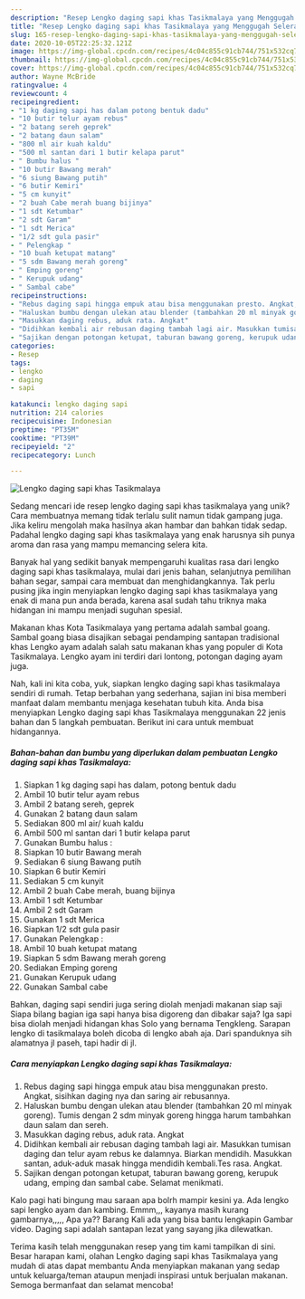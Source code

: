 ```yaml
---
description: "Resep Lengko daging sapi khas Tasikmalaya yang Menggugah Selera"
title: "Resep Lengko daging sapi khas Tasikmalaya yang Menggugah Selera"
slug: 165-resep-lengko-daging-sapi-khas-tasikmalaya-yang-menggugah-selera
date: 2020-10-05T22:25:32.121Z
image: https://img-global.cpcdn.com/recipes/4c04c855c91cb744/751x532cq70/lengko-daging-sapi-khas-tasikmalaya-foto-resep-utama.jpg
thumbnail: https://img-global.cpcdn.com/recipes/4c04c855c91cb744/751x532cq70/lengko-daging-sapi-khas-tasikmalaya-foto-resep-utama.jpg
cover: https://img-global.cpcdn.com/recipes/4c04c855c91cb744/751x532cq70/lengko-daging-sapi-khas-tasikmalaya-foto-resep-utama.jpg
author: Wayne McBride
ratingvalue: 4
reviewcount: 4
recipeingredient:
- "1 kg daging sapi has dalam potong bentuk dadu"
- "10 butir telur ayam rebus"
- "2 batang sereh geprek"
- "2 batang daun salam"
- "800 ml air kuah kaldu"
- "500 ml santan dari 1 butir kelapa parut"
- " Bumbu halus "
- "10 butir Bawang merah"
- "6 siung Bawang putih"
- "6 butir Kemiri"
- "5 cm kunyit"
- "2 buah Cabe merah buang bijinya"
- "1 sdt Ketumbar"
- "2 sdt Garam"
- "1 sdt Merica"
- "1/2 sdt gula pasir"
- " Pelengkap "
- "10 buah ketupat matang"
- "5 sdm Bawang merah goreng"
- " Emping goreng"
- " Kerupuk udang"
- " Sambal cabe"
recipeinstructions:
- "Rebus daging sapi hingga empuk atau bisa menggunakan presto. Angkat, sisihkan daging nya dan saring air rebusannya."
- "Haluskan bumbu dengan ulekan atau blender (tambahkan 20 ml minyak goreng). Tumis dengan 2 sdm minyak goreng hingga harum tambahkan daun salam dan sereh."
- "Masukkan daging rebus, aduk rata. Angkat"
- "Didihkan kembali air rebusan daging tambah lagi air. Masukkan tumisan daging dan telur ayam rebus ke dalamnya. Biarkan mendidih. Masukkan santan, aduk-aduk masak hingga mendidih kembali.Tes rasa. Angkat."
- "Sajikan dengan potongan ketupat, taburan bawang goreng, kerupuk udang, emping dan sambal cabe. Selamat menikmati."
categories:
- Resep
tags:
- lengko
- daging
- sapi

katakunci: lengko daging sapi 
nutrition: 214 calories
recipecuisine: Indonesian
preptime: "PT35M"
cooktime: "PT39M"
recipeyield: "2"
recipecategory: Lunch

---
```



![Lengko daging sapi khas Tasikmalaya](https://img-global.cpcdn.com/recipes/4c04c855c91cb744/751x532cq70/lengko-daging-sapi-khas-tasikmalaya-foto-resep-utama.jpg)

Sedang mencari ide resep lengko daging sapi khas tasikmalaya yang unik? Cara membuatnya memang tidak terlalu sulit namun tidak gampang juga. Jika keliru mengolah maka hasilnya akan hambar dan bahkan tidak sedap. Padahal lengko daging sapi khas tasikmalaya yang enak harusnya sih punya aroma dan rasa yang mampu memancing selera kita.

Banyak hal yang sedikit banyak mempengaruhi kualitas rasa dari lengko daging sapi khas tasikmalaya, mulai dari jenis bahan, selanjutnya pemilihan bahan segar, sampai cara membuat dan menghidangkannya. Tak perlu pusing jika ingin menyiapkan lengko daging sapi khas tasikmalaya yang enak di mana pun anda berada, karena asal sudah tahu triknya maka hidangan ini mampu menjadi suguhan spesial.

Makanan khas Kota Tasikmalaya yang pertama adalah sambal goang. Sambal goang biasa disajikan sebagai pendamping santapan tradisional khas Lengko ayam adalah salah satu makanan khas yang populer di Kota Tasikmalaya. Lengko ayam ini terdiri dari lontong, potongan daging ayam juga.


Nah, kali ini kita coba, yuk, siapkan lengko daging sapi khas tasikmalaya sendiri di rumah. Tetap berbahan yang sederhana, sajian ini bisa memberi manfaat dalam membantu menjaga kesehatan tubuh kita. Anda bisa menyiapkan Lengko daging sapi khas Tasikmalaya menggunakan 22 jenis bahan dan 5 langkah pembuatan. Berikut ini cara untuk membuat hidangannya.

<!--inarticleads1-->

##### Bahan-bahan dan bumbu yang diperlukan dalam pembuatan Lengko daging sapi khas Tasikmalaya:

1. Siapkan 1 kg daging sapi has dalam, potong bentuk dadu
1. Ambil 10 butir telur ayam rebus
1. Ambil 2 batang sereh, geprek
1. Gunakan 2 batang daun salam
1. Sediakan 800 ml air/ kuah kaldu
1. Ambil 500 ml santan dari 1 butir kelapa parut
1. Gunakan  Bumbu halus :
1. Siapkan 10 butir Bawang merah
1. Sediakan 6 siung Bawang putih
1. Siapkan 6 butir Kemiri
1. Sediakan 5 cm kunyit
1. Ambil 2 buah Cabe merah, buang bijinya
1. Ambil 1 sdt Ketumbar
1. Ambil 2 sdt Garam
1. Gunakan 1 sdt Merica
1. Siapkan 1/2 sdt gula pasir
1. Gunakan  Pelengkap :
1. Ambil 10 buah ketupat matang
1. Siapkan 5 sdm Bawang merah goreng
1. Sediakan  Emping goreng
1. Gunakan  Kerupuk udang
1. Gunakan  Sambal cabe


Bahkan, daging sapi sendiri juga sering diolah menjadi makanan siap saji Siapa bilang bagian iga sapi hanya bisa digoreng dan dibakar saja? Iga sapi bisa diolah menjadi hidangan khas Solo yang bernama Tengkleng. Sarapan lengko di tasikmalaya boleh dicoba di lengko abah aja. Dari spanduknya sih alamatnya jl paseh, tapi hadir di jl. 

<!--inarticleads2-->

##### Cara menyiapkan Lengko daging sapi khas Tasikmalaya:

1. Rebus daging sapi hingga empuk atau bisa menggunakan presto. Angkat, sisihkan daging nya dan saring air rebusannya.
1. Haluskan bumbu dengan ulekan atau blender (tambahkan 20 ml minyak goreng). Tumis dengan 2 sdm minyak goreng hingga harum tambahkan daun salam dan sereh.
1. Masukkan daging rebus, aduk rata. Angkat
1. Didihkan kembali air rebusan daging tambah lagi air. Masukkan tumisan daging dan telur ayam rebus ke dalamnya. Biarkan mendidih. Masukkan santan, aduk-aduk masak hingga mendidih kembali.Tes rasa. Angkat.
1. Sajikan dengan potongan ketupat, taburan bawang goreng, kerupuk udang, emping dan sambal cabe. Selamat menikmati.


Kalo pagi hati bingung mau saraan apa bolrh mampir kesini ya. Ada lengko sapi lengko ayam dan kambing. Emmm,,, kayanya masih kurang gambarnya,,,,, Apa ya?? Barang Kali ada yang bisa bantu lengkapin Gambar video. Daging sapi adalah santapan lezat yang sayang jika dilewatkan. 

Terima kasih telah menggunakan resep yang tim kami tampilkan di sini. Besar harapan kami, olahan Lengko daging sapi khas Tasikmalaya yang mudah di atas dapat membantu Anda menyiapkan makanan yang sedap untuk keluarga/teman ataupun menjadi inspirasi untuk berjualan makanan. Semoga bermanfaat dan selamat mencoba!
